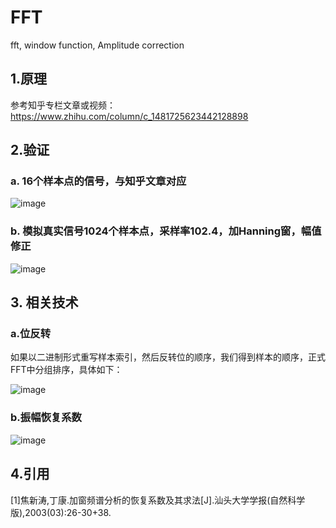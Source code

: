 # FFT

fft, window function, Amplitude correction



## 1.原理

参考知乎专栏文章或视频：https://www.zhihu.com/column/c_1481725623442128898



## 2.验证

### a. 16个样本点的信号，与知乎文章对应
![image](https://user-images.githubusercontent.com/102225985/160226236-d5a2d884-1e6e-4185-904d-6d1ad2d68a3b.png)

### b. 模拟真实信号1024个样本点，采样率102.4，加Hanning窗，幅值修正

![image](https://user-images.githubusercontent.com/102225985/160226252-84e70691-f142-44ed-b5e8-b4b9b3fb9660.png)

## 3. 相关技术

### a.位反转

如果以二进制形式重写样本索引，然后反转位的顺序，我们得到样本的顺序，正式FFT中分组排序，具体如下：

![image](https://user-images.githubusercontent.com/102225985/160226269-f147b9a2-8771-4281-8012-f5b37d52e732.png)


### b.振幅恢复系数

![image](https://user-images.githubusercontent.com/102225985/160226303-1ca7616b-d824-4e51-8307-68dbea5c95fb.png)

## 4.引用

[1]焦新涛,丁康.加窗频谱分析的恢复系数及其求法[J].汕头大学学报(自然科学版),2003(03):26-30+38.
